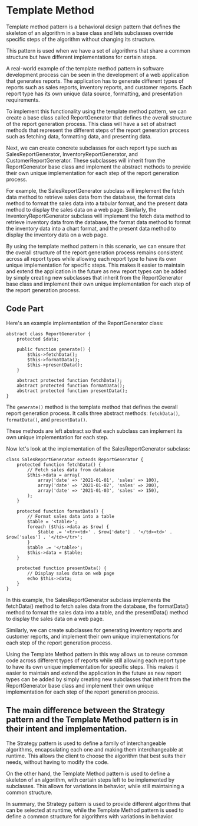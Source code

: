 # Template Method
Template method pattern is a behavioral design pattern that defines the skeleton of an algorithm in a base class and lets subclasses override specific steps of the algorithm without changing its structure. 

This pattern is used when we have a set of algorithms that share a common structure but have different implementations for certain steps.

A real-world example of the template method pattern in software development process can be seen in the development of a web application that generates reports. The application has to generate different types of reports such as sales reports, inventory reports, and customer reports. Each report type has its own unique data source, formatting, and presentation requirements.

To implement this functionality using the template method pattern, we can create a base class called ReportGenerator that defines the overall structure of the report generation process. This class will have a set of abstract methods that represent the different steps of the report generation process such as fetching data, formatting data, and presenting data.

Next, we can create concrete subclasses for each report type such as SalesReportGenerator, InventoryReportGenerator, and CustomerReportGenerator. These subclasses will inherit from the ReportGenerator base class and implement the abstract methods to provide their own unique implementation for each step of the report generation process.

For example, the SalesReportGenerator subclass will implement the fetch data method to retrieve sales data from the database, the format data method to format the sales data into a tabular format, and the present data method to display the sales data on a web page. Similarly, the InventoryReportGenerator subclass will implement the fetch data method to retrieve inventory data from the database, the format data method to format the inventory data into a chart format, and the present data method to display the inventory data on a web page.

By using the template method pattern in this scenario, we can ensure that the overall structure of the report generation process remains consistent across all report types while allowing each report type to have its own unique implementation for specific steps. This makes it easier to maintain and extend the application in the future as new report types can be added by simply creating new subclasses that inherit from the ReportGenerator base class and implement their own unique implementation for each step of the report generation process.

## Code Part

Here's an example implementation of the ReportGenerator class:

```
abstract class ReportGenerator {
    protected $data;

    public function generate() {
        $this->fetchData();
        $this->formatData();
        $this->presentData();
    }

    abstract protected function fetchData();
    abstract protected function formatData();
    abstract protected function presentData();
}
```

The `generate()` method is the template method that defines the overall report generation process. It calls three abstract methods: `fetchData()`, `formatData()`, and `presentData()`. 

These methods are left abstract so that each subclass can implement its own unique implementation for each step.

Now let's look at the implementation of the SalesReportGenerator subclass:

```
class SalesReportGenerator extends ReportGenerator {
    protected function fetchData() {
        // Fetch sales data from database
        $this->data = array(
            array('date' => '2021-01-01', 'sales' => 100),
            array('date' => '2021-01-02', 'sales' => 200),
            array('date' => '2021-01-03', 'sales' => 150),
        );
    }

    protected function formatData() {
        // Format sales data into a table
        $table = '<table>';
        foreach ($this->data as $row) {
            $table .= '<tr><td>' . $row['date'] . '</td><td>' . $row['sales'] . '</td></tr>';
        }
        $table .= '</table>';
        $this->data = $table;
    }

    protected function presentData() {
        // Display sales data on web page
        echo $this->data;
    }
}
```
In this example, the SalesReportGenerator subclass implements the fetchData() method to fetch sales data from the database, the formatData() method to format the sales data into a table, and the presentData() method to display the sales data on a web page.

Similarly, we can create subclasses for generating inventory reports and customer reports, and implement their own unique implementations for each step of the report generation process.

Using the Template Method pattern in this way allows us to reuse common code across different types of reports while still allowing each report type to have its own unique implementation for specific steps. This makes it easier to maintain and extend the application in the future as new report types can be added by simply creating new subclasses that inherit from the ReportGenerator base class and implement their own unique implementation for each step of the report generation process.

## The main difference between the Strategy pattern and the Template Method pattern is in their intent and implementation.

The Strategy pattern is used to define a family of interchangeable algorithms, encapsulating each one and making them interchangeable at runtime. This allows the client to choose the algorithm that best suits their needs, without having to modify the code.

On the other hand, the Template Method pattern is used to define a skeleton of an algorithm, with certain steps left to be implemented by subclasses. This allows for variations in behavior, while still maintaining a common structure.

In summary, the Strategy pattern is used to provide different algorithms that can be selected at runtime, while the Template Method pattern is used to define a common structure for algorithms with variations in behavior.